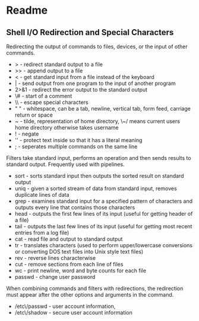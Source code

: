 <h1>Readme</h1>

<h2>Shell I/O Redirection and Special Characters</h2>

<p>Redirecting the output of commands to files, devices, or the input of other commands.</p>

<ul>
<li>> - redirect standard output to a file</li>
<li>>> - append output to a file</li>
<li>< - get standard input from a file instead of the keyboard</li>
<li>| - send output from one program to the input of another program</li>
<li>2>&1 - redirect the error output to the standard output</li>
<li>\# - start of a comment</li>
<li>\\ - escape special characters</li>
<li>" " - whitespace, can be a tab, newline, vertical tab, form feed, carriage return or space</li>
<li>~ - tilde, representation of home directory, \~/ means current users home directory otherwise takes username</li>
<li>! - negate</li>
<li>'' - protect text inside so that it has a literal meaning</li>
<li>; - seperates multiple commands on the same line</li>
</ul>

<p>Filters take standard input, performs an operation and then sends results to standard output. Frequently used with pipelines.</p>

<ul>
<li>sort - sorts standard input then outputs the sorted result on standard output</li>
<li>uniq - given a sorted stream of data from standard input, removes duplicate lines of data</li>
<li>grep - examines standard input for a specified pattern of characters and outputs every line that contains those characters</li>
<li>head - outputs the first few lines of its input (useful for getting header of a file)</li>
<li>tail - outputs the last few lines of its input (useful for getting most recent entries from a log file)</li>
<li>cat - read file and output to standard output</li>
<li>tr - translates characters (used to perform upper/lowercase conversions or converting DOS text files into Unix style text files)</li>
<li>rev - reverse lines characterwise</li>
<li>cut - remove sections from each line of files</li>
<li>wc - print newline, word and byte counts for each file</li>
<li>passwd - change user password</li>
</ul>

<p>When combining commands and filters with redirections, the redirection must appear after the other options and arguments in the command.</p>

<ul>
<li>/etc\/passwd - user account information,</li>
<li>/etc\/shadow - secure user account information</li>
</ul>
